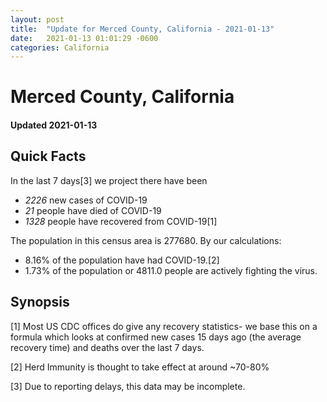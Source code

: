 ```yaml
---
layout: post
title:  "Update for Merced County, California - 2021-01-13"
date:   2021-01-13 01:01:29 -0600
categories: California
---
```


# Merced County, California
#### Updated 2021-01-13

## Quick Facts

In the last 7 days[3] we project there have been
- *2226* new cases of COVID-19
- *21* people have died of COVID-19
- *1328* people have recovered from COVID-19[1]

The population in this census area is 277680. By our calculations:
- 8.16% of the population have had COVID-19.[2]
- 1.73% of the population or 4811.0 people are actively fighting the virus.

## Synopsis




[1] Most US CDC offices do give any recovery statistics- we base this on a formula which looks at confirmed new cases
15 days ago (the average recovery time) and deaths over the last 7 days.

[2] Herd Immunity is thought to take effect at around ~70-80%

[3] Due to reporting delays, this data may be incomplete.
 
    